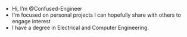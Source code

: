 - Hi, I’m @Confused-Engineer
- I'm focused on personal projects I can hopefully share with others to engage interest
- I have a degree in Electrical and Computer Engineering.

<!---
Confused-Engineer/Confused-Engineer is a ✨ special ✨ repository because its `README.md` (this file) appears on your GitHub profile.
You can click the Preview link to take a look at your changes.
--->
